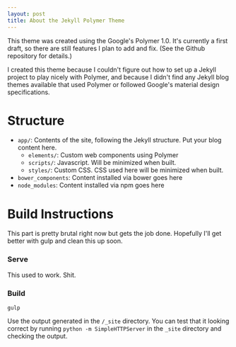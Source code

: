 ```yaml
---
layout: post
title: About the Jekyll Polymer Theme
---
```


This theme was created using the Google's Polymer 1.0. It's currently a first draft, so there are still features I plan to add and fix. (See the Github repository for details.)

I created this theme because I couldn't figure out how to set up a Jekyll project to play nicely with Polymer, and because I didn't find any Jekyll blog themes available that used Polymer or followed Google's material design specifications.

# Structure

- `app/`: Contents of the site, following the Jekyll structure. Put your blog content here.
    - `elements/`: Custom web components using Polymer
    - `scripts/`: Javascript. Will be minimized when built.
    - `styles/`: Custom CSS. CSS used here will be minimized when built.
- `bower_components`: Content installed via bower goes here
- `node_modules`: Content installed via npm goes here

# Build Instructions

This part is pretty brutal right now but gets the job done. Hopefully I'll get better with gulp and clean this up soon.

### Serve

This used to work. Shit.

### Build

`gulp`

Use the output generated in the `/_site` directory. You can test that it looking correct by running `python -m SimpleHTTPServer` in the `_site` directory and checking the output.